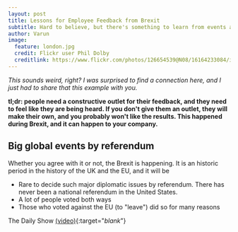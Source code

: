 ```yaml
---
layout: post
title: Lessons for Employee Feedback from Brexit
subtitle: Hard to believe, but there's something to learn from events across the pond.
author: Varun
image:
  feature: london.jpg
  credit: Flickr user Phil Dolby
  creditlink: https://www.flickr.com/photos/126654539@N08/16164233084/in/photolist-qCnVkS-pFdTLc-cp4DEJ-cp4DmW-AqCw43-aWGbci-cp4aEu-4RRy8x-qddvLw-mm9nUZ-pwGxm7-qUFSc5-6bCdVh-rDJCST-rmwFGT-dqAc6R-dPT4Px-njVYaD-6RasCj-bMkAb-oZD4LA-4RVFRW-oHDAhb-ernph-5ABjui-dtLnxk-jDhUdq-r97JJ4-6YDCGn-cp4EG3-jXrHkB-8Ve6CL-6by7Ca-4RVJzq-pLSt2b-9Muc8t-5eLKnk-4iK78d-51UwMV-656XcY-oH3eKE-7aeCGm-daub1Z-3iELJ-8kxmLj-s1osPu-rraQVG-AjGckr-s1TRy5-5cqb9y
---
```

_This sounds weird, right? I was surprised to find a connection here, and I just *had* to share that this example with you._

**tl;dr: people need a constructive outlet for their feedback, and they need to feel like they are being heard. If you don't give them an outlet, they will make their own, and you probably won't like the results. This happened during Brexit, and it can happen to your company.**

Big global events by referendum
---
Whether you agree with it or not, the Brexit is happening. It is an historic period in the history of the UK and the EU, and it will be 

* Rare to decide such major diplomatic issues by referendum. There has never been a national referendum in the United States.
* A lot of people voted both ways
* Those who voted against the EU (to "leave") did so for many reasons


The Daily Show [(video)](https://youtu.be/uNsxCU0glHw?t=3m49s){:target="_blank_"}